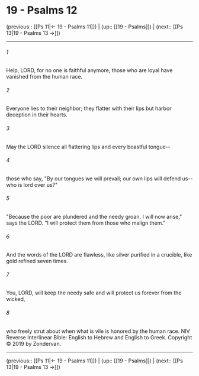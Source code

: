 # 19 - Psalms 12

(previous:: [[Ps 11|← 19 - Psalms 11]]) | (up:: [[19 - Psalms]]) | (next:: [[Ps 13|19 - Psalms 13 →]])

***


###### 1 
Help, LORD, for no one is faithful anymore; those who are loyal have vanished from the human race. 

###### 2 
Everyone lies to their neighbor; they flatter with their lips but harbor deception in their hearts. 

###### 3 
May the LORD silence all flattering lips and every boastful tongue-- 

###### 4 
those who say, "By our tongues we will prevail; our own lips will defend us--who is lord over us?" 

###### 5 
"Because the poor are plundered and the needy groan, I will now arise," says the LORD. "I will protect them from those who malign them." 

###### 6 
And the words of the LORD are flawless, like silver purified in a crucible, like gold refined seven times. 

###### 7 
You, LORD, will keep the needy safe and will protect us forever from the wicked, 

###### 8 
who freely strut about when what is vile is honored by the human race. NIV Reverse Interlinear Bible: English to Hebrew and English to Greek. Copyright © 2019 by Zondervan.

***

(previous:: [[Ps 11|← 19 - Psalms 11]]) | (up:: [[19 - Psalms]]) | (next:: [[Ps 13|19 - Psalms 13 →]])
